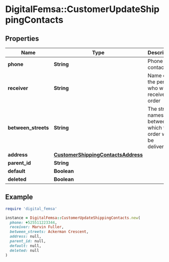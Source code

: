 # DigitalFemsa::CustomerUpdateShippingContacts

## Properties

| Name | Type | Description | Notes |
| ---- | ---- | ----------- | ----- |
| **phone** | **String** | Phone contact | [optional] |
| **receiver** | **String** | Name of the person who will receive the order | [optional] |
| **between_streets** | **String** | The street names between which the order will be delivered. | [optional] |
| **address** | [**CustomerShippingContactsAddress**](CustomerShippingContactsAddress.md) |  | [optional] |
| **parent_id** | **String** |  | [optional] |
| **default** | **Boolean** |  | [optional] |
| **deleted** | **Boolean** |  | [optional] |

## Example

```ruby
require 'digital_femsa'

instance = DigitalFemsa::CustomerUpdateShippingContacts.new(
  phone: +525511223344,
  receiver: Marvin Fuller,
  between_streets: Ackerman Crescent,
  address: null,
  parent_id: null,
  default: null,
  deleted: null
)
```

